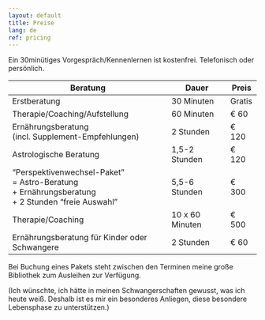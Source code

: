 ```yaml
---
layout: default
title: Preise
lang: de
ref: pricing
---
```


Ein 30minütiges Vorgespräch/Kennenlernen ist kostenfrei. Telefonisch
oder persönlich.

 Beratung | Dauer | Preis
----------|-------|-------
Erstberatung | 30 Minuten | Gratis
Therapie/&#8203;Coaching/&#8203;Aufstellung | 60 Minuten | € 60
Ernährungsberatung<br>(incl. Supplement-Empfehlungen) | 2 Stunden | € 120
Astrologische Beratung | 1,5-2 Stunden | € 120
<q>Perspektivenwechsel-Paket</q><br> =&nbsp;Astro-Beratung +&nbsp;Ernährungsberatung<br>+&nbsp;2 Stunden <q>freie Auswahl</q> | 5,5-6 Stunden | € 300
Therapie/&#8203;Coaching | 10 x 60 Minuten | € 500
Ernährungsberatung für Kinder oder Schwangere | 2 Stunden | € 60

Bei Buchung eines Pakets steht zwischen den Terminen meine große
Bibliothek zum Ausleihen zur Verfügung.

(Ich wünschte, ich hätte in meinen Schwangerschaften gewusst, was ich
heute weiß. Deshalb ist es mir ein besonderes Anliegen, diese besondere
Lebensphase zu unterstützen.)
